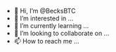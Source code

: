 - 👋 Hi, I’m @BecksBTC
- 👀 I’m interested in ...
- 🌱 I’m currently learning ...
- 💞️ I’m looking to collaborate on ...
- 📫 How to reach me ...

<!---
BecksBTC/BecksBTC is a ✨ special ✨ repository because its `README.md` (this file) appears on your GitHub profile.
You can click the Preview link to take a look at your changes.
--->
